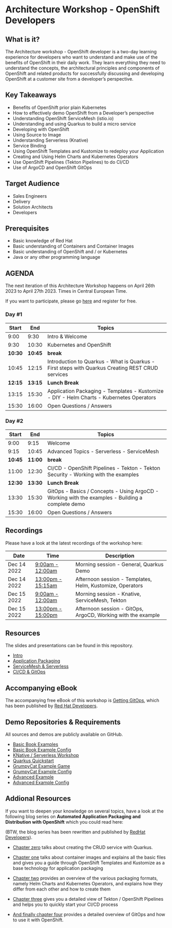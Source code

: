 # Architecture Workshop - OpenShift Developers
## What is it?
The Architecture workshop - OpenShift developer is a two-day learning experience for developers who want to understand and make use of the benefits of OpenShift in their daily work. They learn everything they need to understand the concepts, the architectural principles and components of OpenShift and related products for successfully discussing and developing OpenShift at a customer site from a developer’s perspective.

## Key Takeaways
- Benefits of OpenShift prior plain Kubernetes
- How to effectively demo OpenShift from a Developer’s perspective
- Understanding OpenShift ServiceMesh (istio.io)
- Understanding and using Quarkus to build a micro service
- Developing with OpenShift 
- Using Source to Image
- Understanding Serverless (Knative)
- Service Binding
- Using OpenShift Templates and Kustomize to redeploy your Application
- Creating and Using Helm Charts and Kubernetes Operators
- Use OpenShift Pipelines (Tekton Pipelines) to do CI/CD
- Use of ArgoCD and OpenShift GitOps

## Target Audience
- Sales Engineers
- Delivery
- Solution Architects
- Developers

## Prerequisites
- Basic knowledge of Red Hat 
- Basic understanding of Containers and Container Images
- Basic understanding of OpenShift and / or Kubernetes
- Java or any other programming language

## AGENDA
The next iteration of this Architecture Workshop happens on April 26th 2023 to April 27th 2023. Times in Central European Time.

If you want to participate, please go [here](https://www.redhat-partner.com/enablement/trainings/register/278/) and register for free.

### Day #1
Start | End | Topics
------|-----|------
9:00 | 9:30| Intro & Welcome
9:30 | 10:30| Kubernetes and OpenShift
**10:30**|**10:45**| **break**
10:45|12:15|Introduction to Quarkus - What is Quarkus - First steps with Quarkus Creating REST CRUD services
**12:15**|**13:15**|**Lunch Break**
13:15|15:30|Application Packaging - Templates - Kustomize - DIY - Helm Charts - Kubernetes Operators
15:30|16:00|Open Questions / Answers


### Day #2
Start | End | Topics
------|-----|------
9:00 | 9:15| Welcome
9:15 | 10:45| Advanced Topics - Serverless - ServiceMesh
**10:45**|**11:00**| **break**
11:00|12:30|CI/CD - OpenShift Pipelines - Tekton - Tekton Security - Working with the examples
**12:30**|**13:30**|**Lunch Break**
13:30|15:30|GitOps - Basics / Concepts - Using ArgoCD - Working with the examples - Building a complete demo
15:30|16:00|Open Questions / Answers

## Recordings
Please have a look at the latest recordings of the workshop here:

Date | Time | Description
-----|-------|------------
Dec 14 2022 | [9:00am - 12:00am](https://drive.google.com/file/d/1H-AfeqH5ADwowEBYagI46c4U51Cn5BHd/view?usp=share_link) | Morning session - General, Quarkus Demo 
Dec 14 2022 | [13:00pm - 15:15am](https://drive.google.com/file/d/1gF9BcHCIOWxZvWDWKUBuetDvB-FUACt2/view?usp=share_link) | Afternoon session - Templates, Helm, Kustomize, Operators
Dec 15 2022 | [9:00am - 12:00am](https://drive.google.com/file/d/1O6Pz9uiduJcsRUBKEqe4VGRP3Ds1wsKs/view?usp=share_link) | Morning session - Knative, ServiceMesh, Tekton
Dec 15 2022 | [13:00pm - 15:00pm](https://drive.google.com/file/d/1jH4piMoHufvRltZKqem5Mli3i5gGsDe6/view?usp=share_link) | Afternoon session - GitOps, ArgoCD, Working with the example

## Resources
The slides and presentations can be found in this repository.

- [Intro](material/1_Introduction%20to%20Red%20Hat%20OpenShift%20for%20Developers.pdf)
- [Application Packaging](material/2_Application%20Packaging.pdf)
- [ServiceMesh & Serverless](material/3_ServiceMesh%20&%20Serverless.pdf)
- [CI/CD & GitOps](material/4_CI_CD.pdf)

## Accompanying eBook
The accompanying free eBook of this workshop is [Getting GitOps](https://developers.redhat.com/e-books/getting-gitops-practical-platform-openshift-argo-cd-and-tekton), which has been published by [Red Hat Developers](https://developers.redhat.com/). 

## Demo Repositories & Requirements
All sources and demos are publicly available on GitHub. 
- [Basic Book Examples](https://github.com/wpernath/book-example.git)
- [Basic Book Example Config](https://github.com/wpernath/person-service-config.git)
- [KNative / Serverless Workshop](https://github.com/wpernath/knative-workshop)
- [Quarkus Quickstart](https://github.com/wpernath/quarkus-worldtour)
- [GrumpyCat Example Game](https://github.com/wpernath/quarkus-grumpycat.git)
- [GrumpyCat Example Config](https://github.com/wpernath/grumpycat-config.git)
- [Advanced Example](https://github.com/wpernath/light-control.git)
- [Advanced Example Config](https://github.com/wpernath/light-control-config.git)


## Addional Resources
If you want to deepen your knowledge on several topics, have a look at the following blog series on **Automated Application Packaging and Distribution with OpenShift** which you could read here: 

(BTW, the blog series has been rewritten and published by [RedHat Developers](https://developers.redhat.com/e-books/getting-gitops-practical-platform-openshift-argo-cd-and-tekton)). 

- [Chapter zero](https://www.opensourcerers.org/2021/12/20/how-to-quickly-create-a-crud-service-with-quarkus/) talks about creating the CRUD service with Quarkus.

- [Chapter one](https://www.opensourcerers.org/2021/04/26/automated-application-packaging-and-distribution-with-openshift-part-12/) talks about container images and explains all the basic files and gives you a guide through OpenShift Templates and Kustomize as a base technology for application packaging
- [Chapter two](https://www.opensourcerers.org/2021/05/24/automated-application-packaging-and-distribution-with-openshift-part-23/) provides an overview of the various packaging formats, namely Helm Charts and Kubernetes Operators, and explains how they differ from each other and how to create them
- [Chapter three](https://www.opensourcerers.org/2021/07/26/automated-application-packaging-and-distribution-with-openshift-tekton-pipelines-part-34-2/) gives you a detailed view of Tekton / OpenShift Pipelines and helps you to quickly start your CI/CD process
- [And finally chapter four](https://www.opensourcerers.org/2021/09/06/automated-application-packaging-and-distribution-with-openshift-gitops-and-argocd-part-44) provides a detailed overview of GitOps and how to use it with OpenShift. 

